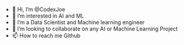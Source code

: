 - 👋 Hi, I’m @CodexJoe
- 👀 I’m interested in AI and ML
- 🌱 I’m a Data Scientist and Machine learning engineer
- 💞️ I’m looking to collaborate on any AI or Machine Learning Project
- 📫 How to reach me Github

<!---
CodexJoe/CodexJoe is a ✨ special ✨ repository because its `README.md` (this file) appears on your GitHub profile.
You can click the Preview link to take a look at your changes.
--->
